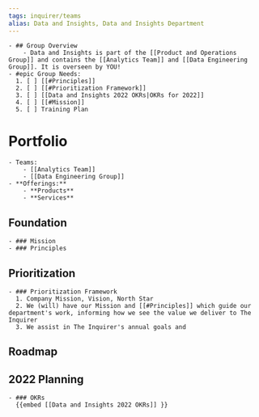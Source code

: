 ```yaml
---
tags: inquirer/teams
alias: Data and Insights, Data and Insights Department
---
```


	- ## Group Overview
		- Data and Insights is part of the [[Product and Operations Group]] and contains the [[Analytics Team]] and [[Data Engineering Group]]. It is overseen by YOU!
	- #epic Group Needs:
	  1. [ ] [[#Principles]]
	  2. [ ] [[#Prioritization Framework]]
	  3. [ ] [[Data and Insights 2022 OKRs|OKRs for 2022]]
	  4. [ ] [[#Mission]]
	  5. [ ] Training Plan
# Portfolio
	- Teams:
		- [[Analytics Team]]
		- [[Data Engineering Group]]
	- **Offerings:**
		- **Products**
		- **Services**
## Foundation
	- ### Mission
	- ### Principles
## Prioritization
	- ### Prioritization Framework
	  1. Company Mission, Vision, North Star
	  2. We (will) have our Mission and [[#Principles]] which guide our department's work, informing how we see the value we deliver to The Inquirer
	  3. We assist in The Inquirer's annual goals and
## Roadmap
## 2022 Planning
	- ### OKRs
	  {{embed [[Data and Insights 2022 OKRs]] }}